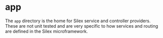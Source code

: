# app

The `app` directory is the home for Silex service and controller providers. These are not unit tested and are very specific to how services and routing are defined in the Silex microframework.
